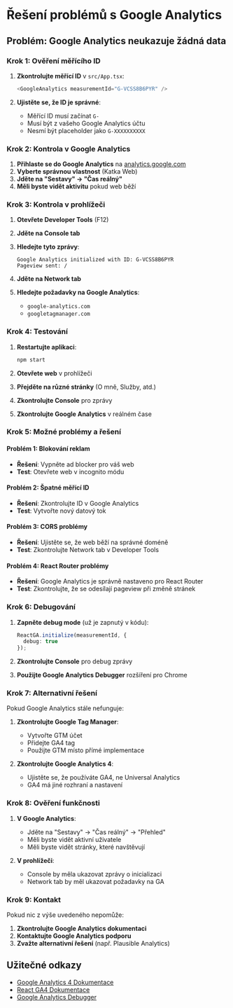# Řešení problémů s Google Analytics

## Problém: Google Analytics neukazuje žádná data

### Krok 1: Ověření měřícího ID

1. **Zkontrolujte měřící ID** v `src/App.tsx`:
   ```typescript
   <GoogleAnalytics measurementId="G-VCSS8B6PYR" />
   ```

2. **Ujistěte se, že ID je správné**:
   - Měřící ID musí začínat `G-`
   - Musí být z vašeho Google Analytics účtu
   - Nesmí být placeholder jako `G-XXXXXXXXXX`

### Krok 2: Kontrola v Google Analytics

1. **Přihlaste se do Google Analytics** na [analytics.google.com](https://analytics.google.com/)
2. **Vyberte správnou vlastnost** (Katka Web)
3. **Jděte na "Sestavy" → "Čas reálný"**
4. **Měli byste vidět aktivitu** pokud web běží

### Krok 3: Kontrola v prohlížeči

1. **Otevřete Developer Tools** (F12)
2. **Jděte na Console tab**
3. **Hledejte tyto zprávy**:
   ```
   Google Analytics initialized with ID: G-VCSS8B6PYR
   Pageview sent: /
   ```

4. **Jděte na Network tab**
5. **Hledejte požadavky na Google Analytics**:
   - `google-analytics.com`
   - `googletagmanager.com`

### Krok 4: Testování

1. **Restartujte aplikaci**:
   ```bash
   npm start
   ```

2. **Otevřete web** v prohlížeči
3. **Přejděte na různé stránky** (O mně, Služby, atd.)
4. **Zkontrolujte Console** pro zprávy
5. **Zkontrolujte Google Analytics** v reálném čase

### Krok 5: Možné problémy a řešení

#### Problém 1: Blokování reklam
- **Řešení**: Vypněte ad blocker pro váš web
- **Test**: Otevřete web v incognito módu

#### Problém 2: Špatné měřící ID
- **Řešení**: Zkontrolujte ID v Google Analytics
- **Test**: Vytvořte nový datový tok

#### Problém 3: CORS problémy
- **Řešení**: Ujistěte se, že web běží na správné doméně
- **Test**: Zkontrolujte Network tab v Developer Tools

#### Problém 4: React Router problémy
- **Řešení**: Google Analytics je správně nastaveno pro React Router
- **Test**: Zkontrolujte, že se odesílají pageview při změně stránek

### Krok 6: Debugování

1. **Zapněte debug mode** (už je zapnutý v kódu):
   ```typescript
   ReactGA.initialize(measurementId, {
     debug: true
   });
   ```

2. **Zkontrolujte Console** pro debug zprávy
3. **Použijte Google Analytics Debugger** rozšíření pro Chrome

### Krok 7: Alternativní řešení

Pokud Google Analytics stále nefunguje:

1. **Zkontrolujte Google Tag Manager**:
   - Vytvořte GTM účet
   - Přidejte GA4 tag
   - Použijte GTM místo přímé implementace

2. **Zkontrolujte Google Analytics 4**:
   - Ujistěte se, že používáte GA4, ne Universal Analytics
   - GA4 má jiné rozhraní a nastavení

### Krok 8: Ověření funkčnosti

1. **V Google Analytics**:
   - Jděte na "Sestavy" → "Čas reálný" → "Přehled"
   - Měli byste vidět aktivní uživatele
   - Měli byste vidět stránky, které navštěvují

2. **V prohlížeči**:
   - Console by měla ukazovat zprávy o inicializaci
   - Network tab by měl ukazovat požadavky na GA

### Krok 9: Kontakt

Pokud nic z výše uvedeného nepomůže:
1. **Zkontrolujte Google Analytics dokumentaci**
2. **Kontaktujte Google Analytics podporu**
3. **Zvažte alternativní řešení** (např. Plausible Analytics)

## Užitečné odkazy

- [Google Analytics 4 Dokumentace](https://developers.google.com/analytics/devguides/collection/ga4)
- [React GA4 Dokumentace](https://github.com/PriceRunner/react-ga4)
- [Google Analytics Debugger](https://chrome.google.com/webstore/detail/google-analytics-debugger/jnkmfdileelhofjcijamephohjechhna)
